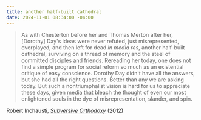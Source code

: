 ```yaml
---
title: another half-built cathedral
date: 2024-11-01 08:34:00 -04:00
---
```


>As with Chesterton before her and Thomas Merton after her, [Dorothy] Day's ideas were never refuted, just misrepresented, overplayed, and then left for dead *in media res*, another half-built cathedral, surviving on a thread of memory and the steel of committed disciples and friends. Rereading her today, one does not find a simple program for social reform so much as an existential critique of easy conscience. Dorothy Day didn't have all the answers, but she had all the right questions. Better than any we are asking today. But such a nontriumphalist vision is hard for us to appreciate these days, given media that bleach the thought of even our most enlightened souls in the dye of misrepresentation, slander, and spin.

Robert Inchausti, *[Subversive Orthodoxy](https://bookshop.org/p/books/subversive-orthodoxy-outlaws-revolutionaries-and-other-christians-in-disguise-robert-larry-inchausti/6672668?ean=9781468173024)* (2012)